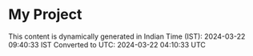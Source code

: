 # My Project

This content is dynamically generated in Indian Time (IST): 2024-03-22 09:40:33 IST
Converted to UTC: 2024-03-22 04:10:33 UTC

